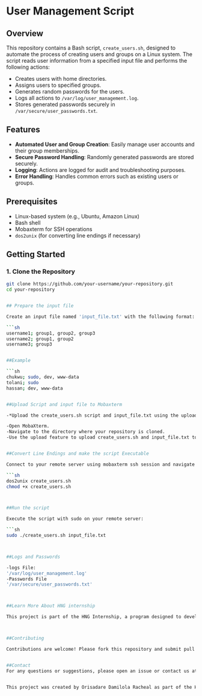 # User Management Script

## Overview

This repository contains a Bash script, `create_users.sh`, designed to automate the process of creating users and groups on a Linux system. The script reads user information from a specified input file and performs the following actions:
- Creates users with home directories.
- Assigns users to specified groups.
- Generates random passwords for the users.
- Logs all actions to `/var/log/user_management.log`.
- Stores generated passwords securely in `/var/secure/user_passwords.txt`.

## Features

- **Automated User and Group Creation**: Easily manage user accounts and their group memberships.
- **Secure Password Handling**: Randomly generated passwords are stored securely.
- **Logging**: Actions are logged for audit and troubleshooting purposes.
- **Error Handling**: Handles common errors such as existing users or groups.

## Prerequisites

- Linux-based system (e.g., Ubuntu, Amazon Linux)
- Bash shell
- Mobaxterm for SSH operations
- `dos2unix` (for converting line endings if necessary)

## Getting Started

### 1. Clone the Repository

```sh
git clone https://github.com/your-username/your-repository.git
cd your-repository


## Prepare the input file 

Create an input file named 'input_file.txt' with the following format:

```sh
username1; group1, group2, group3
username2; group1, group2
username3; group3


##Example

```sh
chukwu; sudo, dev, www-data
tolani; sudo
hassan; dev, www-data


##Upload Script and input file to Mobaxterm

-*Upload the create_users.sh script and input_file.txt using the upload feature of MobaXterm:

-Open MobaXterm.
-Navigate to the directory where your repository is cloned.
-Use the upload feature to upload create_users.sh and input_file.txt to the current directory in MobaXterm.


##Convert Line Endings and make the script Executable

Connect to your remote server using mobaxterm ssh session and navigate to repository directory:

```sh
dos2unix create_users.sh
chmod +x create_users.sh



##Run the script

Execute the script with sudo on your remote server:

```sh
sudo ./create_users.sh input_file.txt



##Logs and Passwords

-logs File:
'/var/log/user_management.log'
-Passwords File 
'/var/secure/user_passwords.txt'



##Learn More About HNG internship

This project is part of the HNG Internship, a program designed to develop and mentor software developers. You can learn more about hiring from the HNG Internship here or explore the premium services here.



##Contributing

Contributions are welcome! Please fork this repository and submit pull requests for any improvements or fixes.


##Contact
For any questions or suggestions, please open an issue or contact us at[madeblaq@gmail.com]


This project was created by Orisadare Damilola Racheal as part of the HNG Internship program.
